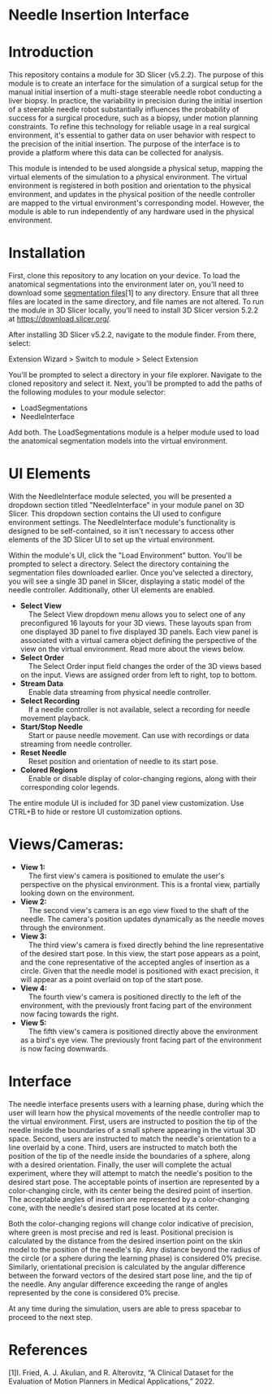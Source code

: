 # Needle Insertion Interface

# Introduction
This repository contains a module for 3D Slicer (v5.2.2).
The purpose of this module is to create an interface for the simulation of
a surgical setup for the manual initial insertion of a multi-stage steerable needle robot 
conducting a liver biopsy. In practice, the variability in precision during the initial insertion of a steerable needle 
robot substantially influences the probability of success for a surgical procedure, such as a biopsy, under motion 
planning constraints. To refine this technology for reliable usage in a real surgical environment, it's essential 
to gather data on user behavior with respect to the precision of the initial insertion. The purpose of the interface is
to provide a platform where this data can be collected for analysis. 

This module is intended to be used alongside a physical setup, mapping the virtual elements of the simulation 
to a physical environment. The virtual environment is registered in both position and orientation to the physical environment, 
and updates in the physical position of the needle controller are mapped to the virtual environment's corresponding 
model. However, the module is able to run independently of any hardware used in the physical environment.

# Installation
First, clone this repository to any location on your device.
To load the anatomical segmentations into the environment later on, you'll need to download some [segmentation files](https://drive.google.com/drive/folders/1-5JbVDJLhfWWK-OxQ-U0SFezlpGjRG-k?usp=sharing)[1]
to any directory. Ensure that all three files are located in the same directory, and file names are not altered. 
To run the module in 3D Slicer locally, you'll need to install 3D Slicer version 5.2.2 at https://download.slicer.org/.

After installing 3D Slicer v5.2.2, navigate to the module finder.
From there, select:

Extension Wizard > Switch to module > Select Extension

You'll be prompted to select a directory in your file explorer. Navigate to the cloned repository and select it. Next, you'll be prompted to add the paths of the following modules to your module selector:
- LoadSegmentations 
- NeedleInterface

Add both. The LoadSegmentations module is a helper module used to load the anatomical segmentation models into the virtual environment.

# UI Elements

With the NeedleInterface module selected, you will be presented a dropdown section titled "NeedleInterface" in your module panel on 3D Slicer.
This dropdown section contains the UI used to configure environment settings. The NeedleInterface module's functionality is designed to be
self-contained, so it isn't necessary to access other elements of the 3D Slicer UI to set up the virtual environment.

Within the module's UI, click the "Load Environment" button. You'll be prompted to select a directory. Select the directory containing
the segmentation files downloaded earlier. Once you've selected a directory, you will see a single 3D panel in Slicer, displaying a static model
of the needle controller. Additionally, other UI elements are enabled.

- **Select View**\
  &nbsp; &nbsp; The Select View dropdown menu allows you to select one of any preconfigured 16 layouts for your 3D views. These layouts span from one displayed 3D panel to five displayed 3D panels. Each view panel is associated with a virtual camera object defining the perspective of the view on the virtual environment. Read more about the views below.
- **Select Order**\
  &nbsp; &nbsp; The Select Order input field changes the order of the 3D views based on the input. Views are assigned order from left to right, top to bottom.
- **Stream Data**\
  &nbsp; &nbsp; Enable data streaming from physical needle controller.
- **Select Recording**\
  &nbsp; &nbsp; If a needle controller is not available, select a recording for needle movement playback.
- **Start/Stop Needle**\
  &nbsp; &nbsp; Start or pause needle movement. Can use with recordings or data streaming from needle controller.
- **Reset Needle**\
  &nbsp; &nbsp; Reset position and orientation of needle to its start pose.
- **Colored Regions**\
  &nbsp; &nbsp; Enable or disable display of color-changing regions, along with their corresponding color legends.

The entire module UI is included for 3D panel view customization. Use CTRL+B to hide or restore UI customization options.

# Views/Cameras:
- **View 1:**\
  &nbsp; &nbsp; The first view's camera is positioned to emulate the user's perspective on the physical environment. This is a frontal view, partially looking down on the environment.
- **View 2:**\
  &nbsp; &nbsp; The second view's camera is an ego view fixed to the shaft of the needle. The camera's position updates dynamically as the needle moves through the environment.
- **View 3:**\
  &nbsp; &nbsp; The third view's camera is fixed directly behind the line representative of the desired start pose. In this view, the start pose appears as a point, and the cone representative of the accepted angles of insertion as a circle. Given that the needle model is positioned with exact precision, it will appear as a point overlaid on top of the start pose.
- **View 4:**\
  &nbsp; &nbsp; The fourth view's camera is positioned directly to the left of the environment, with the previously front facing part of the environment now facing towards the right.
- **View 5:**\
  &nbsp; &nbsp; The fifth view's camera is positioned directly above the environment as a bird's eye view. The previously front facing part of the environment is now facing downwards.

# Interface
The needle interface presents users with a learning phase, during which the user will learn how the physical movements of the needle controller map to the virtual environment. First, users are instructed to position the tip of the needle inside the boundaries of a small sphere appearing in the virtual 3D space. Second, users are instructed to match the needle's orientation to a line overlaid by a cone. Third, users are instructed to match both the position of the tip of the needle inside the boundaries of a sphere, along with a desired orientation. Finally, the user will complete the actual experiment, where they will attempt to match the needle's position to the desired start pose. The acceptable points of insertion are represented by a color-changing circle, with its center being the desired point of insertion. The acceptable angles of insertion are represented by a color-changing cone, with the needle's desired start pose located at its center.

Both the color-changing regions will change color indicative of precision, where green is most precise and red is least. Positional precision is calculated by the distance from the desired insertion point on the skin model to the position of the needle's tip. Any distance beyond the radius of the circle (or a sphere during the learning phase) is considered 0% precise. Similarly, orientational precision is calculated by the angular difference between the forward vectors of the desired start pose line, and the tip of the needle. Any angular difference exceeding the range of angles represented by the cone is considered 0% precise.

At any time during the simulation, users are able to press spacebar to proceed to the next step.

# References

[1]I. Fried, A. J. Akulian, and R. Alterovitz, “A Clinical Dataset for the Evaluation of Motion Planners in Medical Applications,” 2022.
